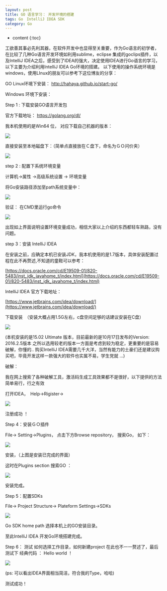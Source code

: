 ```yaml
---
layout: post
title: GO 语言学习： 开发环境的搭建
tags: Go　IntelliJ IDEA SDK
category: Go
---
```


* content
{:toc}





工欲善其事必先利其器，在软件开发中也显得至关重要，作为Go语言的初学者，在比较了几种Go语言开发环境如利用sublime，eclipse 集成的goclips插件，以及IntelliJ IDEA之后，感受到了IDEA的强大，决定使用IDEA进行Go语言的学习，以下主要为介绍利用IntelliJ IDEA Go环境的搭建。
以下使用的操作系统环境是windows，使用LInux的朋友可以参考下这位博友的分享：

GO Linux环境下安装：
 [http://hahaya.github.io/start-go/ ](http://hahaya.github.io/start-go/ )

Windows 环境下安装：

Step 1 : 下载安装GO语言开发包

官方下载地址： [https://golang.org/dl/ ](https://golang.org/dl/) 

我本机使用的是Win64 位， 对应下载自己机器的版本：

![](http://i.imgur.com/heFo5C9.png)


直接安装至本地磁盘下：（简单点直接放在Ｃ盘下，命名为ＧＯ问价夹）

![](http://i.imgur.com/gqbDw3n.png)

step 2 : 配置下系统环境变量


计算机->属性 ->高级系统设置 -> 环境变量 

将Go安装路径添加至path系统变量中： 

![](http://i.imgur.com/WUlc54H.png)

验证： 在CMD里运行go命令

![](http://i.imgur.com/XRh8jFO.png)

出现如上界面说明设置环境变量成功，相信大家以上介绍的东西都轻车熟路，没有问题。

step 3：安装 IntelliJ IDEA 

在安装之前，应确定本机已安装JDK，我本机使用的是1.7版本，具体安装配置过程在此不再赘述,不知道的童鞋可以参考： 
 
[https://docs.oracle.com/cd/E19509-01/820-5483/inst_jdk_javahome_t/index.html](https://docs.oracle.com/cd/E19509-01/820-5483/inst_jdk_javahome_t/index.html)

IntelliJ IDEA 官方下载地址：

[https://www.jetbrains.com/idea/download/](https://www.jetbrains.com/idea/download/)

下载安装　（安装大概占用1.5G左右，c盘空间足够的话建议安装在C盘）


![](http://i.imgur.com/gqWUMZj.png)

(本机安装的是15.02 Ultimate 版本，目前最新的是10月17日发布的Version: 2016.2.5版本
之所以选用较老的版本一方面是考虑到较为稳定，更重要的是容易破解，你懂的.. 购买IntelliJ IDEA需要几千大洋，当然有能力的土豪们还是建议购买吧，毕竟开发这样一款强大的软件也实属不易，学生党就 ...)


破解：

我在网上搜索了各种破解工具，激活码生成工具效果都不是很好，以下提供的方法简单易行，行之有效　

打开IDEA，　Help->Rigister->

![](http://i.imgur.com/1KXmQmQ.png)

注册成功 ！


Step 4：安装ＧＯ插件


File-> Setting->Plugins， 点击下方Browse repository， 搜索Go， 如下：


![](http://i.imgur.com/46dMUHQ.png)

安装，（上图是安装已完成的界面）

这时在Plugins section 搜索GO ：

![](http://i.imgur.com/Agse5lz.png)

安装完成。

Step 5：配置SDKs

File-> Project Structure-> Plateform Settings->SDKs

![](http://i.imgur.com/ho0dzso.png)

Go SDK home path 选择本机上的GO安装目录。

至此IntelliJ IDEA 开发Go环境搭建完成。

Step 6： 测试
如何选择工作目录，如何新建project 在此也不一一赘述了，最后测试下
经典代码 ： Hello world ！

![](http://i.imgur.com/f5EACke.png)

(ps: 可以看出IDEA界面相当简洁，符合我的Type，哈哈)

测试成功！ 


























